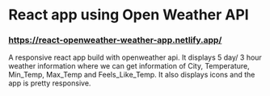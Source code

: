 # React app using Open Weather API

### https://react-openweather-weather-app.netlify.app/

A responsive react app build with openweather api. It displays 5 day/ 3 hour weather information where
we can get information of City, Temperature, Min_Temp, Max_Temp and Feels_Like_Temp. It also displays
icons and the app is pretty responsive.
